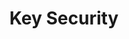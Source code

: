 ---
layout: default
slideId: Key-Security
title: Key Security
parent: Owning and Storing Atomic NFTs
nav_order: 1
---